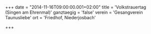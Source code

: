 +++
date = "2014-11-16T09:00:00.001+02:00"
title = 'Volkstrauertag (Singen am Ehrenmal)'
ganztaegig = 'false'
verein = 'Gesangverein Taunusliebe'
ort = 'Friedhof, Niederjosbach'

+++

      